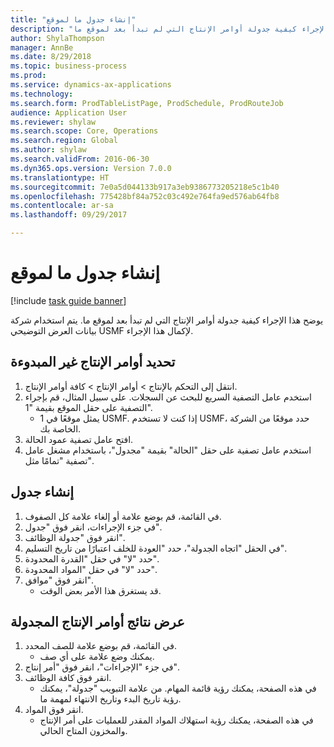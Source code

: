 ```yaml
--- 
title: "إنشاء جدول ما لموقع"
description: "يوضح هذا الإجراء كيفية جدولة أوامر الإنتاج التي لم تبدأ بعد لموقع ما."
author: ShylaThompson
manager: AnnBe
ms.date: 8/29/2018
ms.topic: business-process
ms.prod: 
ms.service: dynamics-ax-applications
ms.technology: 
ms.search.form: ProdTableListPage, ProdSchedule, ProdRouteJob
audience: Application User
ms.reviewer: shylaw
ms.search.scope: Core, Operations
ms.search.region: Global
ms.author: shylaw
ms.search.validFrom: 2016-06-30
ms.dyn365.ops.version: Version 7.0.0
ms.translationtype: HT
ms.sourcegitcommit: 7e0a5d044133b917a3eb9386773205218e5c1b40
ms.openlocfilehash: 775428bf84a752c03c492e764fa9ed576ab64fb8
ms.contentlocale: ar-sa
ms.lasthandoff: 09/29/2017

---
```

# <a name="create-a-schedule-for-a-site"></a>إنشاء جدول ما لموقع

[!include [task guide banner](../../includes/task-guide-banner.md)]

يوضح هذا الإجراء كيفية جدولة أوامر الإنتاج التي لم تبدأ بعد لموقع ما.  يتم استخدام شركة بيانات العرض التوضيحي USMF لإكمال هذا الإجراء.


## <a name="identify-production-orders-that-are-not-started"></a>تحديد أوامر الإنتاج غير المبدوءة
1. انتقل إلى التحكم بالإنتاج‬ > أوامر الإنتاج > كافة أوامر الإنتاج.
2. استخدم عامل التصفية السريع للبحث عن السجلات. على سبيل المثال، قم بإجراء التصفية على حقل الموقع بقيمة "1".
    * 1 يمثل موقعًا في USMF. إذا كنت لا تستخدم USMF، حدد موقعًا من الشركة الخاصة بك.  
3. افتح عامل تصفية عمود الحالة.
4. استخدم عامل تصفية على حقل "الحالة" بقيمة "مجدول"، باستخدام مشغل عامل تصفية "تمامًا مثل".

## <a name="create-a-schedule"></a>إنشاء جدول
1. في القائمة، قم بوضع علامة أو إلغاء علامة كل الصفوف.
2. في جزء الإجراءات، انقر فوق "جدول".
3. انقر فوق "جدولة الوظائف".
4. في الحقل "اتجاه الجدولة"، حدد "العودة للخلف اعتبارًا من تاريخ التسليم".
5. حدد "لا" في حقل "القدرة المحدودة‬".
6. حدد "لا" في حقل "المواد المحدودة‬".
7. انقر فوق "موافق".
    * قد يستغرق هذا الأمر بعض الوقت.  

## <a name="view-the-result-of-scheduled-production-orders"></a>عرض نتائج أوامر الإنتاج المجدولة
1. في القائمة، قم بوضع علامة للصف المحدد.
    * يمكنك وضع علامة على أي صف.  
2. في جزء "الإجراءات"، انقر فوق "أمر إنتاج".
3. انقر فوق كافة الوظائف.
    * في هذه الصفحة، يمكنك رؤية قائمة المهام. من علامة التبويب "جدولة"، يمكنك رؤية تاريخ البدء وتاريخ الانتهاء لمهمة ما.  
4. انقر فوق المواد.
    * في هذه الصفحة، يمكنك رؤية استهلاك المواد المقدر للعمليات على أمر الإنتاج والمخزون المتاح الحالي.  


